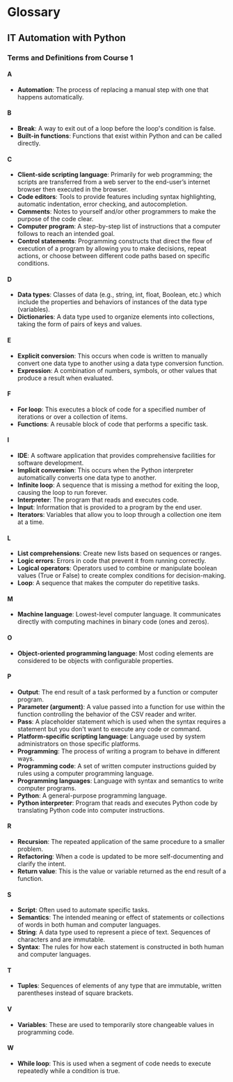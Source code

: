 # Glossary
## IT Automation with Python 

### Terms and Definitions from Course 1

#### A
- **Automation**: The process of replacing a manual step with one that happens automatically.

#### B
- **Break**: A way to exit out of a loop before the loop's condition is false.
- **Built-in functions**: Functions that exist within Python and can be called directly.

#### C
- **Client-side scripting language**: Primarily for web programming; the scripts are transferred from a web server to the end-user’s internet browser then executed in the browser.
- **Code editors**: Tools to provide features including syntax highlighting, automatic indentation, error checking, and autocompletion.
- **Comments**: Notes to yourself and/or other programmers to make the purpose of the code clear.
- **Computer program**: A step-by-step list of instructions that a computer follows to reach an intended goal.
- **Control statements**: Programming constructs that direct the flow of execution of a program by allowing you to make decisions, repeat actions, or choose between different code paths based on specific conditions.

#### D
- **Data types**: Classes of data (e.g., string, int, float, Boolean, etc.) which include the properties and behaviors of instances of the data type (variables).
- **Dictionaries**: A data type used to organize elements into collections, taking the form of pairs of keys and values.

#### E
- **Explicit conversion**: This occurs when code is written to manually convert one data type to another using a data type conversion function.
- **Expression**: A combination of numbers, symbols, or other values that produce a result when evaluated.

#### F
- **For loop**: This executes a block of code for a specified number of iterations or over a collection of items.
- **Functions**: A reusable block of code that performs a specific task.

#### I
- **IDE**: A software application that provides comprehensive facilities for software development.
- **Implicit conversion**: This occurs when the Python interpreter automatically converts one data type to another.
- **Infinite loop**: A sequence that is missing a method for exiting the loop, causing the loop to run forever.
- **Interpreter**: The program that reads and executes code.
- **Input**: Information that is provided to a program by the end user.
- **Iterators**: Variables that allow you to loop through a collection one item at a time.

#### L
- **List comprehensions**: Create new lists based on sequences or ranges.
- **Logic errors**: Errors in code that prevent it from running correctly.
- **Logical operators**: Operators used to combine or manipulate boolean values (True or False) to create complex conditions for decision-making.
- **Loop**: A sequence that makes the computer do repetitive tasks.

#### M
- **Machine language**: Lowest-level computer language. It communicates directly with computing machines in binary code (ones and zeros).

#### O
- **Object-oriented programming language**: Most coding elements are considered to be objects with configurable properties.

#### P
- **Output**: The end result of a task performed by a function or computer program.
- **Parameter (argument)**: A value passed into a function for use within the function controlling the behavior of the CSV reader and writer.
- **Pass**: A placeholder statement which is used when the syntax requires a statement but you don't want to execute any code or command.
- **Platform-specific scripting language**: Language used by system administrators on those specific platforms.
- **Programming**: The process of writing a program to behave in different ways.
- **Programming code**: A set of written computer instructions guided by rules using a computer programming language.
- **Programming languages**: Language with syntax and semantics to write computer programs.
- **Python**: A general-purpose programming language.
- **Python interpreter**: Program that reads and executes Python code by translating Python code into computer instructions.

#### R
- **Recursion**: The repeated application of the same procedure to a smaller problem.
- **Refactoring**: When a code is updated to be more self-documenting and clarify the intent.
- **Return value**: This is the value or variable returned as the end result of a function.

#### S
- **Script**: Often used to automate specific tasks.
- **Semantics**: The intended meaning or effect of statements or collections of words in both human and computer languages.
- **String**: A data type used to represent a piece of text. Sequences of characters and are immutable.
- **Syntax**: The rules for how each statement is constructed in both human and computer languages.

#### T
- **Tuples**: Sequences of elements of any type that are immutable, written parentheses instead of square brackets.

#### V
- **Variables**: These are used to temporarily store changeable values in programming code.

#### W
- **While loop**: This is used when a segment of code needs to execute repeatedly while a condition is true.
